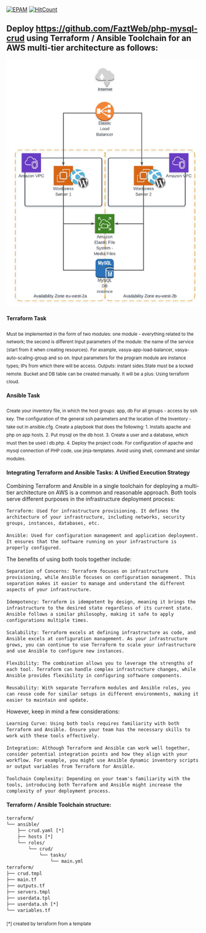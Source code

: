 [![EPAM](https://img.shields.io/badge/Cloud&DevOps%20UA%20Lab%202nd%20Path-Terraform%20%2F%20Ansible%20Task%20(AWS)-orange)](./)
[![HitCount](https://hits.dwyl.com/HarrierPanels/terraform.svg?style=flat&show=unique)](http://hits.dwyl.com/HarrierPanels/terraform)
<br>
## Deploy https://github.com/FaztWeb/php-mysql-crud using Terraform / Ansible Toolchain for an AWS multi-tier architecture as follows:
[![MULTI-TIER](./Architecture.PNG)](./Architecture.PNG.png)
#### Terraform Task
<sub>Must be implemented in the form of two modules: one module - everything related to the network; the second is different
Input parameters of the module: the name of the service (start from it when creating resources). For example, vasya-app-load-balancer, vasya-auto-scaling-group and so on. Input parameters for the program module are instance types; IPs from which there will be access. Outputs: instant sides.State must be a locked remote. Bucket and DB table can be created manually.
It will be a plus: Using terraform cloud.</sub>
#### Ansible Task
<sub>Create your inventory file, in which the host groups: app, db
For all groups - access by ssh key. The configuration of the general ssh parameters and the location of the Inventory - take out in ansible.cfg. Create a playbook that does the following: 1. Installs apache and php on app hosts. 2. Put mysql on the db host. 3. Create a user and a database, which must then be used i db.php. 4. Deploy the project code. For configuration of apache and mysql connection of PHP code, use jinja-templates. Avoid using shell, command and similar modules.</sub>
#### Integrating Terraform and Ansible Tasks: A Unified Execution Strategy
Combining Terraform and Ansible in a single toolchain for deploying a multi-tier architecture on AWS is a common and reasonable approach. Both tools serve different purposes in the infrastructure deployment process:

    Terraform: Used for infrastructure provisioning. It defines the architecture of your infrastructure, including networks, security groups, instances, databases, etc.

    Ansible: Used for configuration management and application deployment. It ensures that the software running on your infrastructure is properly configured.

The benefits of using both tools together include:

    Separation of Concerns: Terraform focuses on infrastructure provisioning, while Ansible focuses on configuration management. This separation makes it easier to manage and understand the different aspects of your infrastructure.

    Idempotency: Terraform is idempotent by design, meaning it brings the infrastructure to the desired state regardless of its current state. Ansible follows a similar philosophy, making it safe to apply configurations multiple times.

    Scalability: Terraform excels at defining infrastructure as code, and Ansible excels at configuration management. As your infrastructure grows, you can continue to use Terraform to scale your infrastructure and use Ansible to configure new instances.

    Flexibility: The combination allows you to leverage the strengths of each tool. Terraform can handle complex infrastructure changes, while Ansible provides flexibility in configuring software components.

    Reusability: With separate Terraform modules and Ansible roles, you can reuse code for similar setups in different environments, making it easier to maintain and update.

However, keep in mind a few considerations:

    Learning Curve: Using both tools requires familiarity with both Terraform and Ansible. Ensure your team has the necessary skills to work with these tools effectively.

    Integration: Although Terraform and Ansible can work well together, consider potential integration points and how they align with your workflow. For example, you might use Ansible dynamic inventory scripts or output variables from Terraform for Ansible.

    Toolchain Complexity: Depending on your team's familiarity with the tools, introducing both Terraform and Ansible might increase the complexity of your deployment process.

#### Terraform / Ansible Toolchain structure:
```
terraform/
└── ansible/
    ├── crud.yaml [*]
    ├── hosts [*]
    └── roles/
        └── crud/
            └── tasks/
                └── main.yml
terraform/
├── crud.tmpl
├── main.tf
├── outputs.tf
├── servers.tmpl
├── userdata.tpl
├── userdata.sh [*]
└── variables.tf
```
<sub>[*] created by terraform from a template</sub>

